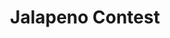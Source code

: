 ---
templateKey: cook-off
title: Jalapeno Contest
image: /img/competitions/jalapeno.jpg
day: Sunday
years:
  - year: 2021
    sponsor:
      sponsorName: SJK Powers
      sponsorUrl: https://www.example.com/
  - year: 2019
    winners:
      firstPlace:
        winnersName: Mary Romano
        winnersPicture: /img/winners/2019/2019-jalapeno-1st.jpg
      secondPlace:
        winnersName: 912 Live Crew
        winnersPicture: /img/winners/2019/2019-jalapeno-2nd.jpg
      thirdPlace:
        winnersName: Safety Third
        winnersPicture: /img/winners/2019/2019-jalapeno-3rd.jpg
  - year: 2018
    winners:
      firstPlace:
        winnersName: 912 Live Crew
        winnersPicture: /img/winners/2018/2018-jalapeno-1st.jpg
      secondPlace:
        winnersName: Spice Girls
        winnersPicture: /img/winners/2018/2018-jalapeno-2nd.jpg
      thirdPlace:
        winnersName: Triple T Cookers
        winnersPicture: /img/winners/2018/2018-jalapeno-3rd.jpg
  - year: 2017
    winners:
      firstPlace:
        winnersPicture: /img/winners/2017/2017-jalapeno-1st.jpg
      secondPlace:
        winnersPicture: /img/winners/2017/2017-jalapeno-2nd.jpg
---